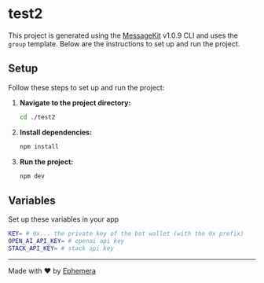 # test2

This project is generated using the [MessageKit](https://message-kit.vercel.app) v1.0.9 CLI and uses the `group` template. Below are the instructions to set up and run the project.

## Setup

Follow these steps to set up and run the project:

1. **Navigate to the project directory:**
    ```sh
    cd ./test2
    ```

2. **Install dependencies:**
    ```sh
    npm install
    ```

3. **Run the project:**
    ```sh
    npm dev
    ```


## Variables

Set up these variables in your app

```sh
KEY= # 0x... the private key of the bot wallet (with the 0x prefix)
OPEN_AI_API_KEY= # openai api key
STACK_API_KEY= # stack api key
```

---
Made with ❤️ by [Ephemera](https://ephemerahq.com)